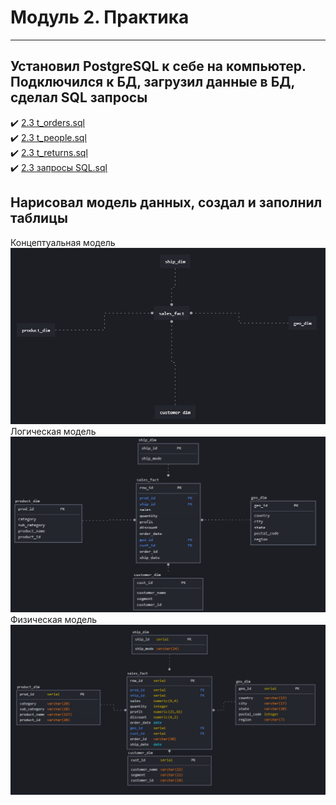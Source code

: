 # **Модуль 2. Практика**
----
## **Установил PostgreSQL к себе на компьютер. Подключился к БД, загрузил данные в БД, сделал SQL запросы**

:heavy_check_mark: [2.3 t_orders.sql](https://github.com/Denis-DL/data-engineering/blob/master/homework/DE101Module2/2.3%20t_orders.sql)    
:heavy_check_mark: [2.3 t_people.sql](https://github.com/Denis-DL/data-engineering/blob/master/homework/DE101Module2/2.3%20t_people.sql)    
:heavy_check_mark: [2.3 t_returns.sql](https://github.com/Denis-DL/data-engineering/blob/master/homework/DE101Module2/2.3%20t_returns.sql)    
:heavy_check_mark: [2.3 запросы SQL.sql](https://github.com/Denis-DL/data-engineering/blob/master/homework/DE101Module2/2.3%20%D0%B7%D0%B0%D0%BF%D1%80%D0%BE%D1%81%D1%8B%20SQL.sql)    

## **Нарисовал модель данных, создал и заполнил таблицы**

Концептуальная модель
![Alt-Концептуальная модель](https://github.com/Denis-DL/data-engineering/blob/master/homework/DE101Module2/2.4Conceptual.png)    
Логическая модель
![Alt-Логическая модель](https://github.com/Denis-DL/data-engineering/blob/master/homework/DE101Module2/2.4Logical.png)    
Физическая модель
![Alt-Физическая модель](https://github.com/Denis-DL/data-engineering/blob/master/homework/DE101Module2/2.4Physical.png)    

